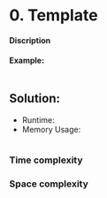 # 0. Template 

#### Discription


#### Example:

```
```

## Solution:

- Runtime:
- Memory Usage:

```python
```

### Time complexity

### Space complexity
